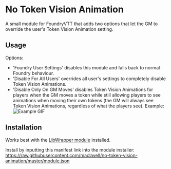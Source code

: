 # No Token Vision Animation
A small module for FoundryVTT that adds two options that let the GM to override the user's Token Vision Animation setting.

## Usage
Options:
* 'Foundry User Settings' disables this module and falls back to normal Foundry behaviour.
* 'Disable For All Users' overrides all user's settings to completely disable Token Vision Animations.
* 'Disable Only On GM Moves' disables Token Vision Animations for players when the GM moves a token while still allowing players to see animations when moving their own tokens (the GM will always see Token Vision Animations, regardless of what the players see).
Example:
![Example GIF](./Disable-For-GM-Moves.gif)

## Installation
Works best with the [LibWrapper module](https://github.com/ruipin/fvtt-lib-wrapper) installed.

Install by inputting this manifest link into the module installer: https://raw.githubusercontent.com/maclavell/no-token-vision-animation/master/module.json
